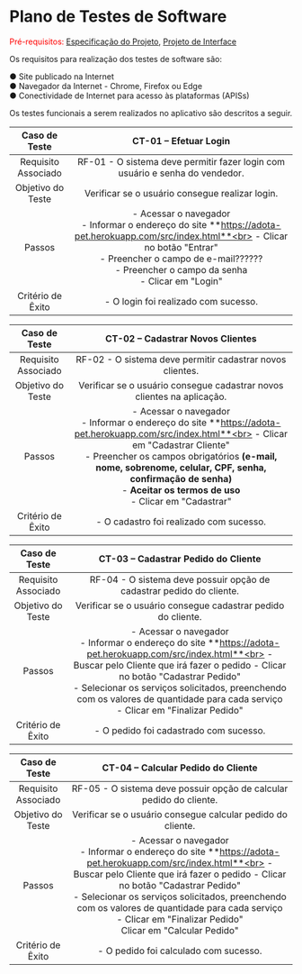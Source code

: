 # Plano de Testes de Software

<span style="color:red">Pré-requisitos: <a href="2-Especificação do Projeto.md"> Especificação do Projeto</a></span>, <a href="3-Projeto de Interface.md"> Projeto de Interface</a>

Os requisitos para realização dos testes de software são:     

●	Site publicado na Internet   
●	Navegador da Internet - Chrome, Firefox ou Edge   
●	Conectividade de Internet para acesso às plataformas (APISs)  

Os testes funcionais a serem realizados no aplicativo são descritos a seguir.



| **Caso de Teste** 	| **CT-01 – Efetuar Login**	|
|:---:	|:---:	|
|Requisito Associado | RF-01	- O sistema deve permitir fazer login com usuário e senha do vendedor. |
| Objetivo do Teste 	| Verificar se o usuário consegue realizar login. |
| Passos 	| - Acessar o navegador <br> - Informar o endereço do site **https://adota-pet.herokuapp.com/src/index.html**<br> - Clicar no botão "Entrar" <br> - Preencher o campo de e-mail?????? <br> - Preencher o campo da senha <br> - Clicar em "Login" |
|Critério de Êxito | - O login foi realizado com sucesso. |

 
| **Caso de Teste** 	| **CT-02 – Cadastrar Novos Clientes** 	|
|:---:	|:---:	|
|	Requisito Associado 	| RF-02 - O sistema deve permitir cadastrar novos clientes. |
| Objetivo do Teste 	| Verificar se o usuário consegue cadastrar novos clientes na aplicação. |
| Passos 	| - Acessar o navegador <br> - Informar o endereço do site **https://adota-pet.herokuapp.com/src/index.html**<br> - Clicar em "Cadastrar Cliente" <br> - Preencher os campos obrigatórios **(e-mail, nome, sobrenome, celular, CPF, senha, confirmação de senha)** <br> - **Aceitar os termos de uso** <br> - Clicar em "Cadastrar" |
|Critério de Êxito | - O cadastro foi realizado com sucesso. |  


| **Caso de Teste** 	| **CT-03 – Cadastrar Pedido do Cliente**	|
|:---:	|:---:	|
|Requisito Associado | RF-04	- O sistema deve possuir opção de cadastrar pedido do cliente. |
| Objetivo do Teste 	| Verificar se o usuário consegue cadastrar pedido do cliente. |
| Passos 	| - Acessar o navegador <br> - Informar o endereço do site **https://adota-pet.herokuapp.com/src/index.html**<br> - Buscar pelo Cliente que irá fazer o pedido - Clicar no botão "Cadastrar Pedido" <br> - Selecionar os serviços solicitados, preenchendo com os valores de quantidade para cada serviço <br> - Clicar em "Finalizar Pedido" |
|Critério de Êxito | - O pedido foi cadastrado com sucesso. |  

| **Caso de Teste** 	| **CT-04 – Calcular Pedido do Cliente**	|
|:---:	|:---:	|
|Requisito Associado | RF-05	- O sistema deve possuir opção de calcular pedido do cliente. |
| Objetivo do Teste 	| Verificar se o usuário consegue calcular pedido do cliente. |
| Passos 	| - Acessar o navegador <br> - Informar o endereço do site **https://adota-pet.herokuapp.com/src/index.html**<br> - Buscar pelo Cliente que irá fazer o pedido - Clicar no botão "Cadastrar Pedido" <br> - Selecionar os serviços solicitados, preenchendo com os valores de quantidade para cada serviço <br> - Clicar em "Finalizar Pedido" <br> Clicar em "Calcular Pedido"|
|Critério de Êxito | - O pedido foi calculado com sucesso. |   

 
